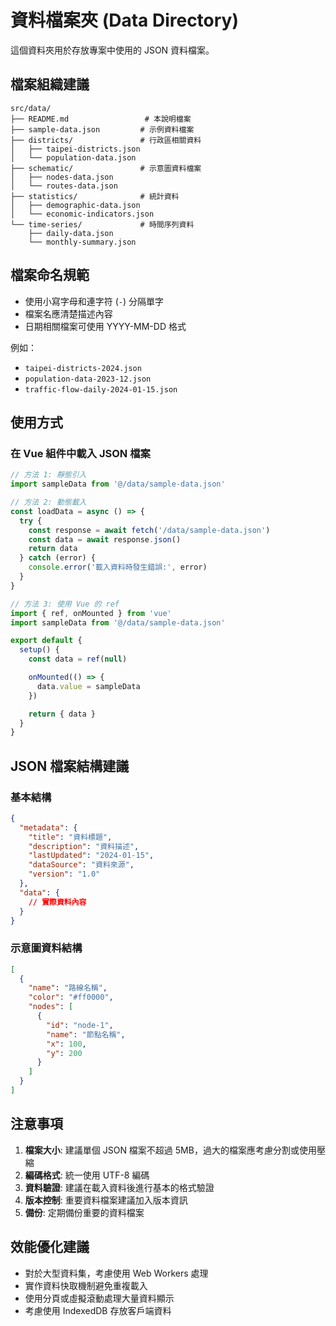 # 資料檔案夾 (Data Directory)

這個資料夾用於存放專案中使用的 JSON 資料檔案。

## 檔案組織建議

```
src/data/
├── README.md                 # 本說明檔案
├── sample-data.json         # 示例資料檔案
├── districts/               # 行政區相關資料
│   ├── taipei-districts.json
│   └── population-data.json
├── schematic/               # 示意圖資料檔案
│   ├── nodes-data.json
│   └── routes-data.json
├── statistics/              # 統計資料
│   ├── demographic-data.json
│   └── economic-indicators.json
└── time-series/             # 時間序列資料
    ├── daily-data.json
    └── monthly-summary.json
```

## 檔案命名規範

- 使用小寫字母和連字符 (`-`) 分隔單字
- 檔案名應清楚描述內容
- 日期相關檔案可使用 YYYY-MM-DD 格式

例如：
- `taipei-districts-2024.json`
- `population-data-2023-12.json`
- `traffic-flow-daily-2024-01-15.json`

## 使用方式

### 在 Vue 組件中載入 JSON 檔案

```javascript
// 方法 1: 靜態引入
import sampleData from '@/data/sample-data.json'

// 方法 2: 動態載入
const loadData = async () => {
  try {
    const response = await fetch('/data/sample-data.json')
    const data = await response.json()
    return data
  } catch (error) {
    console.error('載入資料時發生錯誤:', error)
  }
}

// 方法 3: 使用 Vue 的 ref
import { ref, onMounted } from 'vue'
import sampleData from '@/data/sample-data.json'

export default {
  setup() {
    const data = ref(null)

    onMounted(() => {
      data.value = sampleData
    })

    return { data }
  }
}
```

## JSON 檔案結構建議

### 基本結構
```json
{
  "metadata": {
    "title": "資料標題",
    "description": "資料描述",
    "lastUpdated": "2024-01-15",
    "dataSource": "資料來源",
    "version": "1.0"
  },
  "data": {
    // 實際資料內容
  }
}
```

### 示意圖資料結構
```json
[
  {
    "name": "路線名稱",
    "color": "#ff0000",
    "nodes": [
      {
        "id": "node-1",
        "name": "節點名稱",
        "x": 100,
        "y": 200
      }
    ]
  }
]
```

## 注意事項

1. **檔案大小**: 建議單個 JSON 檔案不超過 5MB，過大的檔案應考慮分割或使用壓縮
2. **編碼格式**: 統一使用 UTF-8 編碼
3. **資料驗證**: 建議在載入資料後進行基本的格式驗證
4. **版本控制**: 重要資料檔案建議加入版本資訊
5. **備份**: 定期備份重要的資料檔案

## 效能優化建議

- 對於大型資料集，考慮使用 Web Workers 處理
- 實作資料快取機制避免重複載入
- 使用分頁或虛擬滾動處理大量資料顯示
- 考慮使用 IndexedDB 存放客戶端資料
